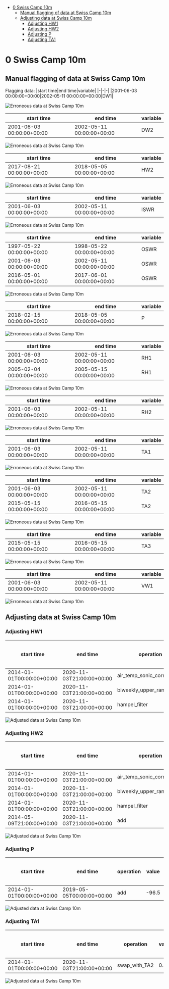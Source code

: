 * [0 Swiss Camp 10m](#s1)
  * [Manual flagging of data at Swiss Camp 10m](#s1-1)
  * [Adjusting data at Swiss Camp 10m](#s1-2)
      * [Adjusting HW1](#s1-2-1)
      * [Adjusting HW2](#s1-2-2)
      * [Adjusting P](#s1-2-3)
      * [Adjusting TA1](#s1-2-4)
# <a id='s1' />0 Swiss Camp 10m
## <a id='s1-1' />Manual flagging of data at Swiss Camp 10m
Flagging data:
|start time|end time|variable|
|-|-|-|
|2001-06-03 00:00:00+00:00|2002-05-11 00:00:00+00:00|DW1|
 
![Erroneous data at Swiss Camp 10m](../figures/L1_data_treatment/SwissCamp10m_DW1_data_flagging.png)
 
|start time|end time|variable|
|-|-|-|
|2001-06-03 00:00:00+00:00|2002-05-11 00:00:00+00:00|DW2|
 
![Erroneous data at Swiss Camp 10m](../figures/L1_data_treatment/SwissCamp10m_DW2_data_flagging.png)
 
|start time|end time|variable|
|-|-|-|
|2017-08-21 00:00:00+00:00|2018-05-05 00:00:00+00:00|HW2|
 
![Erroneous data at Swiss Camp 10m](../figures/L1_data_treatment/SwissCamp10m_HW2_data_flagging.png)
 
|start time|end time|variable|
|-|-|-|
|2001-06-03 00:00:00+00:00|2002-05-11 00:00:00+00:00|ISWR|
 
![Erroneous data at Swiss Camp 10m](../figures/L1_data_treatment/SwissCamp10m_ISWR_data_flagging.png)
 
|start time|end time|variable|
|-|-|-|
|1997-05-22 00:00:00+00:00|1998-05-22 00:00:00+00:00|OSWR|
|2001-06-03 00:00:00+00:00|2002-05-11 00:00:00+00:00|OSWR|
|2016-05-01 00:00:00+00:00|2017-06-01 00:00:00+00:00|OSWR|
 
![Erroneous data at Swiss Camp 10m](../figures/L1_data_treatment/SwissCamp10m_OSWR_data_flagging.png)
 
|start time|end time|variable|
|-|-|-|
|2018-02-15 00:00:00+00:00|2018-05-05 00:00:00+00:00|P|
 
![Erroneous data at Swiss Camp 10m](../figures/L1_data_treatment/SwissCamp10m_P_data_flagging.png)
 
|start time|end time|variable|
|-|-|-|
|2001-06-03 00:00:00+00:00|2002-05-11 00:00:00+00:00|RH1|
|2005-02-04 00:00:00+00:00|2005-05-15 00:00:00+00:00|RH1|
 
![Erroneous data at Swiss Camp 10m](../figures/L1_data_treatment/SwissCamp10m_RH1_data_flagging.png)
 
|start time|end time|variable|
|-|-|-|
|2001-06-03 00:00:00+00:00|2002-05-11 00:00:00+00:00|RH2|
 
![Erroneous data at Swiss Camp 10m](../figures/L1_data_treatment/SwissCamp10m_RH2_data_flagging.png)
 
|start time|end time|variable|
|-|-|-|
|2001-06-03 00:00:00+00:00|2002-05-11 00:00:00+00:00|TA1|
 
![Erroneous data at Swiss Camp 10m](../figures/L1_data_treatment/SwissCamp10m_TA1_data_flagging.png)
 
|start time|end time|variable|
|-|-|-|
|2001-06-03 00:00:00+00:00|2002-05-11 00:00:00+00:00|TA2|
|2015-05-15 00:00:00+00:00|2016-05-15 00:00:00+00:00|TA2|
 
![Erroneous data at Swiss Camp 10m](../figures/L1_data_treatment/SwissCamp10m_TA2_data_flagging.png)
 
|start time|end time|variable|
|-|-|-|
|2015-05-15 00:00:00+00:00|2016-05-15 00:00:00+00:00|TA3|
 
![Erroneous data at Swiss Camp 10m](../figures/L1_data_treatment/SwissCamp10m_TA3_data_flagging.png)
 
|start time|end time|variable|
|-|-|-|
|2001-06-03 00:00:00+00:00|2002-05-11 00:00:00+00:00|VW1|
 
![Erroneous data at Swiss Camp 10m](../figures/L1_data_treatment/SwissCamp10m_VW1_data_flagging.png)
 
## <a id='s1-2' />Adjusting data at Swiss Camp 10m
### <a id='s1-2-1' />Adjusting HW1
|start time|end time|operation|value|number of removed samples|
|-|-|-|-|-|
|2014-01-01T00:00:00+00:00|2020-11-03T21:00:00+00:00|air_temp_sonic_correction|0.0|0|
|2014-01-01T00:00:00+00:00|2020-11-03T21:00:00+00:00|biweekly_upper_range_filter|0.5|2602|
|2014-01-01T00:00:00+00:00|2020-11-03T21:00:00+00:00|hampel_filter|2.0|3797|
 
![Adjusted data at Swiss Camp 10m](../figures/L1_data_treatment/SwissCamp10m_adj_HW1.jpeg)
 
### <a id='s1-2-2' />Adjusting HW2
|start time|end time|operation|value|number of removed samples|
|-|-|-|-|-|
|2014-01-01T00:00:00+00:00|2020-11-03T21:00:00+00:00|air_temp_sonic_correction|0.0|0|
|2014-01-01T00:00:00+00:00|2020-11-03T21:00:00+00:00|biweekly_upper_range_filter|0.5|8516|
|2014-01-01T00:00:00+00:00|2020-11-03T21:00:00+00:00|hampel_filter|2.0|2730|
|2014-05-09T21:00:00+00:00|2020-11-03T21:00:00+00:00|add|9.0|0|
 
![Adjusted data at Swiss Camp 10m](../figures/L1_data_treatment/SwissCamp10m_adj_HW2.jpeg)
 
### <a id='s1-2-3' />Adjusting P
|start time|end time|operation|value|number of removed samples|
|-|-|-|-|-|
|2014-01-01T00:00:00+00:00|2019-05-05T00:00:00+00:00|add|-96.5|0|
 
![Adjusted data at Swiss Camp 10m](../figures/L1_data_treatment/SwissCamp10m_adj_P.jpeg)
 
### <a id='s1-2-4' />Adjusting TA1
|start time|end time|operation|value|number of removed samples|
|-|-|-|-|-|
|2014-01-01T00:00:00+00:00|2020-11-03T21:00:00+00:00|swap_with_TA2|0.0|0|
 
![Adjusted data at Swiss Camp 10m](../figures/L1_data_treatment/SwissCamp10m_adj_TA1.jpeg)
 
